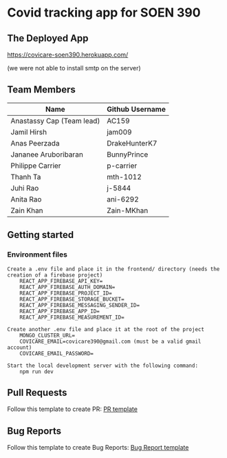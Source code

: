 # Covid tracking app for SOEN 390

## The Deployed App
https://covicare-soen390.herokuapp.com/

(we were not able to install smtp on the server)

## Team Members

| Name                      | Github Username |
| ------------------------- | --------------- |
| Anastassy Cap (Team lead) | AC159           |
| Jamil Hirsh               | jam009          |
| Anas Peerzada             | DrakeHunterK7   |
| Jananee Aruboribaran      | BunnyPrince     |
| Philippe Carrier          | p-carrier       |
| Thanh Ta                  | mth-1012        |
| Juhi Rao                  | j-5844          |
| Anita Rao                 | ani-6292        |
| Zain Khan                 | Zain-MKhan      |

## Getting started

### Environment files

    Create a .env file and place it in the frontend/ directory (needs the creation of a firebase project)
        REACT_APP_FIREBASE_API_KEY=
        REACT_APP_FIREBASE_AUTH_DOMAIN=
        REACT_APP_FIREBASE_PROJECT_ID=
        REACT_APP_FIREBASE_STORAGE_BUCKET=
        REACT_APP_FIREBASE_MESSAGING_SENDER_ID=
        REACT_APP_FIREBASE_APP_ID=
        REACT_APP_FIREBASE_MEASUREMENT_ID=

    Create another .env file and place it at the root of the project
        MONGO_CLUSTER_URL=
        COVICARE_EMAIL=covicare390@gmail.com (must be a valid gmail account)
        COVICARE_EMAIL_PASSWORD=

    Start the local development server with the following command:
        npm run dev

## Pull Requests

Follow this template to create PR: [PR template](https://github.com/bean-pod/switchboard/blob/master/.github/pull_request_template.md)

## Bug Reports

Follow this template to create Bug Reports: [Bug Report template](https://github.com/bean-pod/switchboard/blob/master/.github/bug_report_template.md)
